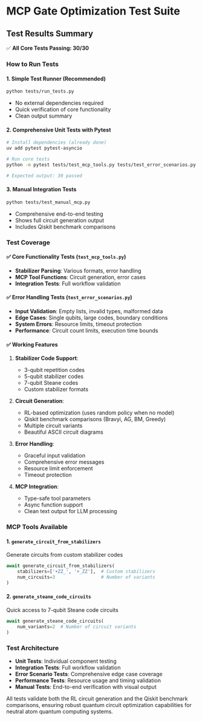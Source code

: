 # MCP Gate Optimization Test Suite

## Test Results Summary

✅ **All Core Tests Passing: 30/30**

### How to Run Tests

#### 1. Simple Test Runner (Recommended)
```bash
python tests/run_tests.py
```
- No external dependencies required
- Quick verification of core functionality
- Clean output summary

#### 2. Comprehensive Unit Tests with Pytest
```bash
# Install dependencies (already done)
uv add pytest pytest-asyncio

# Run core tests
python -m pytest tests/test_mcp_tools.py tests/test_error_scenarios.py -v

# Expected output: 30 passed
```

#### 3. Manual Integration Tests
```bash
python tests/test_manual_mcp.py
```
- Comprehensive end-to-end testing
- Shows full circuit generation output
- Includes Qiskit benchmark comparisons

### Test Coverage

#### ✅ Core Functionality Tests (`test_mcp_tools.py`)
- **Stabilizer Parsing**: Various formats, error handling
- **MCP Tool Functions**: Circuit generation, error cases
- **Integration Tests**: Full workflow validation

#### ✅ Error Handling Tests (`test_error_scenarios.py`)
- **Input Validation**: Empty lists, invalid types, malformed data
- **Edge Cases**: Single qubits, large codes, boundary conditions
- **System Errors**: Resource limits, timeout protection
- **Performance**: Circuit count limits, execution time bounds

#### ✅ Working Features
1. **Stabilizer Code Support**: 
   - 3-qubit repetition codes
   - 5-qubit stabilizer codes
   - 7-qubit Steane codes
   - Custom stabilizer formats

2. **Circuit Generation**:
   - RL-based optimization (uses random policy when no model)
   - Qiskit benchmark comparisons (Bravyi, AG, BM, Greedy)
   - Multiple circuit variants
   - Beautiful ASCII circuit diagrams

3. **Error Handling**:
   - Graceful input validation
   - Comprehensive error messages
   - Resource limit enforcement
   - Timeout protection

4. **MCP Integration**:
   - Type-safe tool parameters
   - Async function support
   - Clean text output for LLM processing

### MCP Tools Available

#### 1. `generate_circuit_from_stabilizers`
Generate circuits from custom stabilizer codes
```python
await generate_circuit_from_stabilizers(
    stabilizers=['+ZZ_', '+_ZZ'],  # Custom stabilizers
    num_circuits=3                 # Number of variants
)
```

#### 2. `generate_steane_code_circuits`  
Quick access to 7-qubit Steane code circuits
```python
await generate_steane_code_circuits(
    num_variants=2  # Number of circuit variants
)
```

### Test Architecture

- **Unit Tests**: Individual component testing
- **Integration Tests**: Full workflow validation  
- **Error Scenario Tests**: Comprehensive edge case coverage
- **Performance Tests**: Resource usage and timing validation
- **Manual Tests**: End-to-end verification with visual output

All tests validate both the RL circuit generation and the Qiskit benchmark comparisons, ensuring robust quantum circuit optimization capabilities for neutral atom quantum computing systems.